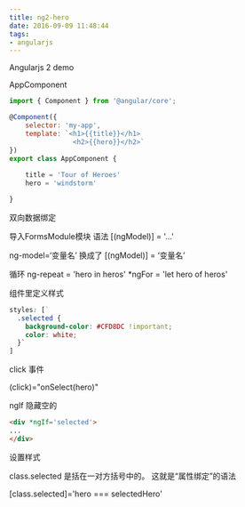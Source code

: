 ```yaml
---
title: ng2-hero
date: 2016-09-09 11:48:44
tags:
- angularjs
---
```

Angularjs 2 demo
<!--more-->

AppComponent
~~~js
import { Component } from '@angular/core';

@Component({
    selector: 'my-app',
    template: `<h1>{{title}}</h1>
    			<h2>{{hero}}</h2>`
})
export class AppComponent { 
	
	title = 'Tour of Heroes' 
	hero = 'windstorm'

}
~~~


双向数据绑定

导入FormsModule模块
语法 [(ngModel)] = '...'

ng-model=‘变量名’  换成了 [(ngModel)] = ‘变量名’  


循环
ng-repeat = 'hero in heros'
*ngFor = 'let hero of heros'

组件里定义样式
~~~css
styles: [`
  .selected {
    background-color: #CFD8DC !important;
    color: white;
  }`
]
~~~


click 事件

(click)="onSelect(hero)"

ngIf 隐藏空的
~~~html
<div *ngIf='selected'>
...
</div>
~~~


设置样式

class.selected 是括在一对方括号中的。 这就是“属性绑定”的语法

[class.selected]='hero === selectedHero'
